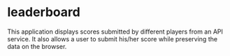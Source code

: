 # leaderboard
This application displays scores submitted by different players from an API service. It also allows a user to submit his/her score while preserving the data on the browser. 
